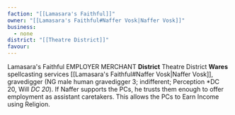 ```yaml
---
faction: "[[Lamasara's Faithful]]"
owner: "[[Lamasara's Faithful#Naffer Vosk|Naffer Vosk]]"
business:
  - none
district: "[[Theatre District]]"
favour:
---
```

Lamasara's Faithful EMPLOYER MERCHANT 
**District** Theatre District
**Wares** spellcasting services 
[[Lamasara's Faithful#Naffer Vosk|Naffer Vosk]], gravedigger (NG male human gravedigger 3; indifferent; Perception *DC 20, Will *DC 20*). If Naffer supports the PCs, he trusts them enough to offer employment as assistant caretakers. This allows the PCs to Earn Income using Religion. 